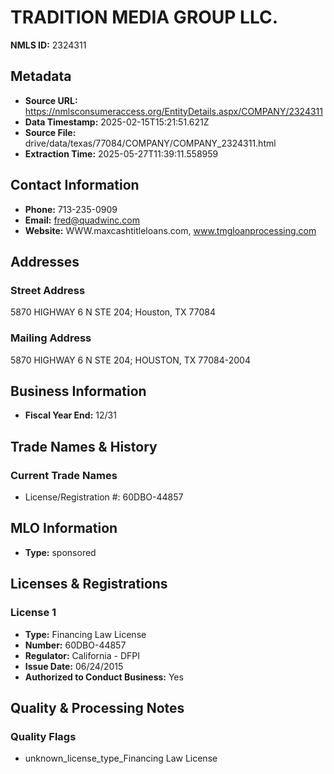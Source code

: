 # TRADITION MEDIA GROUP LLC.

**NMLS ID:** 2324311

## Metadata
- **Source URL:** https://nmlsconsumeraccess.org/EntityDetails.aspx/COMPANY/2324311
- **Data Timestamp:** 2025-02-15T15:21:51.621Z
- **Source File:** drive/data/texas/77084/COMPANY/COMPANY_2324311.html
- **Extraction Time:** 2025-05-27T11:39:11.558959

## Contact Information
- **Phone:** 713-235-0909
- **Email:** fred@quadwinc.com
- **Website:** WWW.maxcashtitleloans.com, www.tmgloanprocessing.com

## Addresses
### Street Address
5870 HIGHWAY 6 N STE 204; Houston, TX 77084

### Mailing Address
5870 HIGHWAY 6 N STE 204; HOUSTON, TX 77084-2004

## Business Information
- **Fiscal Year End:** 12/31

## Trade Names & History
### Current Trade Names
- License/Registration #: 60DBO-44857

## MLO Information
- **Type:** sponsored

## Licenses & Registrations

### License 1
- **Type:** Financing Law License
- **Number:** 60DBO-44857
- **Regulator:** California - DFPI
- **Issue Date:** 06/24/2015
- **Authorized to Conduct Business:** Yes

## Quality & Processing Notes
### Quality Flags
- unknown_license_type_Financing Law License
